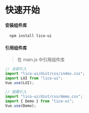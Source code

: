 # 快速开始

#### 安装组件库

```bash
  npm install lico-ui
```

#### 引用组件库

> 在 main.js 中引用组件库

```javascript
// 全部引入
import "lico-ui/dist/css/index.css";
import LUI from "lico-ui";
Vue.use(LUI);
```

```javascript
// 按需引入
import "lico-ui/dist/css/demo.css";
import { Demo } from "lico-ui";
Vue.use(Demo);
```
